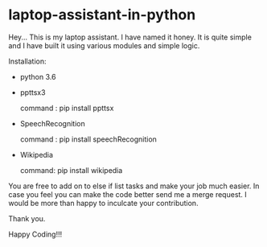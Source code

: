 # laptop-assistant-in-python

Hey... This is my laptop assistant. I have named it honey. It is quite simple and I have built it using various modules and simple logic.

Installation:

 - python 3.6

 - ppttsx3
 
    command : pip install ppttsx
    
 - SpeechRecognition
  
    command : pip install speechRecognition
     
 - Wikipedia
 
    command: pip install wikipedia
    
    
  You are free to add on to else if list tasks and make your job much easier. In case you feel you can make the code better send me a merge request. I would be more than happy to inculcate your contribution.
  
  Thank you.
  
  Happy Coding!!!
   
